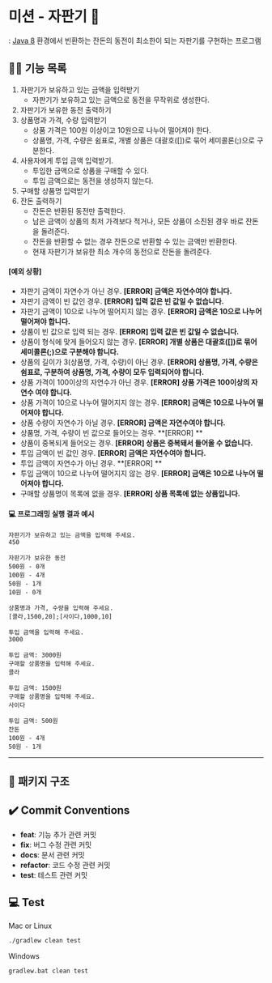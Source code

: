 # 미션 - 자판기 🥫

: [Java 8](https://www.oracle.com/java/technologies/java8.html) 환경에서 빈환하는 잔돈의 동전이 최소한이 되는 자판기를 구현하는 프로그램 

## ✍🏻 기능 목록
 1. 자판기가 보유하고 있는 금액을 입력받기 
     - 자판기가 보유하고 있는 금액으로 동전을 무작위로 생성한다.
 2. 자판기가 보유한 동전 출력하기
 3. 상품명과 가격, 수량 입력받기 
    - 상품 가격은 100원 이상이고 10원으로 나누어 떨어져야 한다.
    - 상품명, 가격, 수량은 쉼표로, 개별 상품은 대괄호([])로 묶어 세미콜론(;)으로 구분한다.
 4. 사용자에게 투입 금액 입력받기. 
    - 투입한 금액으로 상품을 구매할 수 있다. 
    - 투입 금액으로는 동전을 생성하지 않는다.
 5. 구매할 상품명 입력받기 
 6. 잔돈 출력하기 
    - 잔돈은 반환된 동전만 출력한다. 
    - 남은 금액이 상품의 최저 가격보다 적거나, 모든 상품이 소진된 경우 바로 잔돈을 돌려준다.
    - 잔돈을 반환할 수 없는 경우 잔돈으로 반환할 수 있는 금액만 반환한다. 
    - 현재 자판기가 보유한 최소 개수의 동전으로 잔돈을 돌려준다.
 
 #### [예외 상황]      
- 자판기 금액이 자연수가 아닌 경우. **[ERROR] 금액은 자연수여야 합니다.**
- 자판기 금액이 빈 값인 경우. **[ERROR] 입력 값은 빈 값일 수 없습니다.**
- 자판기 금액이 10으로 나누어 떨어지지 않는 경우. **[ERROR] 금액은 10으로 나누어 떨어져야 합니다.**
- 상품이 빈 값으로 입력 되는 경우. **[ERROR] 입력 값은 빈 값일 수 없습니다.**
- 상품이 형식에 맞게 들어오지 않는 경우. **[ERROR] 개별 상품은 대괄호([])로 묶어 세미콜론(;)으로 구분해야 함니다.**
- 상품의 길이가 3(상품명, 가격, 수량)이 아닌 경우. **[ERROR] 상품명, 가격, 수량은 쉼표로, 구분하여 상품명, 가격, 수량이 모두 입력되어야 합니다.**
- 상품 가격이 100이상의 자연수가 아닌 경우. **[ERROR] 상품 가격은 100이상의 자연수 여야 합니다.**
- 상품 가격이 10으로 나누어 떨어지지 않는 경우. **[ERROR] 금액은 10으로 나누어 떨어져야 합니다.**
- 상품 수량이 자연수가 아닐 경우. **[ERROR] 금액은 자연수여야 합니다.**
- 상품명, 가격, 수량이 빈 값으로 들어오는 경우. **[ERROR]   **
- 상품이 중복되게 들어오는 경우. **[ERROR] 상품은 중복돼서 들어올 수 없습니다.**
- 투입 금액이 빈 값인 경우. **[ERROR] 금액은 자연수여야 합니다.**
- 투입 금액이 자연수가 아닌 경우. **[ERROR] **
- 투입 금액이 10으로 나누어 떨어지지 않는 경우. **[ERROR] 금액은 10으로 나누어 떨어져야 합니다.**
- 구매할 상품명이 목록에 없을 경우. **[ERROR] 상품 목록에 없는 상품입니다.**


#### 💻 프로그래밍 실행 결과 예시

```
자판기가 보유하고 있는 금액을 입력해 주세요.
450

자판기가 보유한 동전
500원 - 0개
100원 - 4개
50원 - 1개
10원 - 0개

상품명과 가격, 수량을 입력해 주세요.
[콜라,1500,20];[사이다,1000,10]

투입 금액을 입력해 주세요.
3000

투입 금액: 3000원
구매할 상품명을 입력해 주세요.
콜라

투입 금액: 1500원
구매할 상품명을 입력해 주세요.
사이다

투입 금액: 500원
잔돈
100원 - 4개
50원 - 1개
```

---

## 📒 패키지 구조


## ✔️ Commit Conventions
- **feat**: 기능 추가 관련 커밋
- **fix**: 버그 수정 관련 커밋
- **docs**: 문서 관련 커밋
- **refactor**: 코드 수정 관련 커밋
- **test**: 테스트 관련 커밋


## 💻 Test

Mac or Linux

```bash
./gradlew clean test
```

Windows

```bash
gradlew.bat clean test
```
